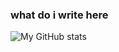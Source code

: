 ### what do i write here
![My GitHub stats](https://github-readme-stats.vercel.app/api?username=judahtegart&theme=transparent)
